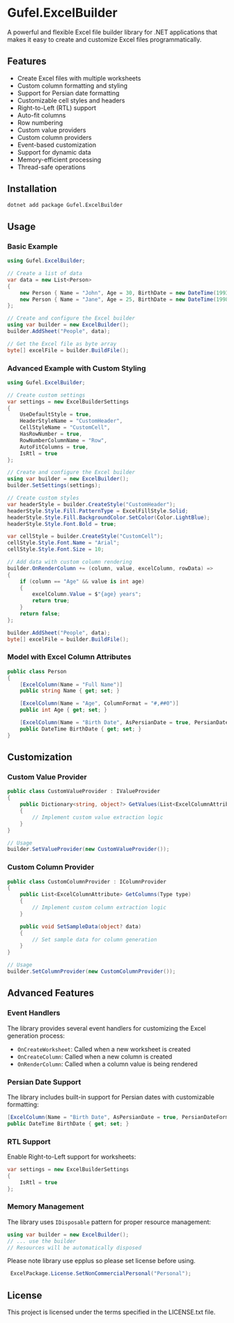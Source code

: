 # Gufel.ExcelBuilder

A powerful and flexible Excel file builder library for .NET applications that makes it easy to create and customize Excel files programmatically.

## Features

- Create Excel files with multiple worksheets
- Custom column formatting and styling
- Support for Persian date formatting
- Customizable cell styles and headers
- Right-to-Left (RTL) support
- Auto-fit columns
- Row numbering
- Custom value providers
- Custom column providers
- Event-based customization
- Support for dynamic data
- Memory-efficient processing
- Thread-safe operations

## Installation

```bash
dotnet add package Gufel.ExcelBuilder
```

## Usage

### Basic Example

```csharp
using Gufel.ExcelBuilder;

// Create a list of data
var data = new List<Person>
{
    new Person { Name = "John", Age = 30, BirthDate = new DateTime(1993, 1, 1) },
    new Person { Name = "Jane", Age = 25, BirthDate = new DateTime(1998, 5, 15) }
};

// Create and configure the Excel builder
using var builder = new ExcelBuilder();
builder.AddSheet("People", data);

// Get the Excel file as byte array
byte[] excelFile = builder.BuildFile();
```

### Advanced Example with Custom Styling

```csharp
using Gufel.ExcelBuilder;

// Create custom settings
var settings = new ExcelBuilderSettings
{
    UseDefaultStyle = true,
    HeaderStyleName = "CustomHeader",
    CellStyleName = "CustomCell",
    HasRowNumber = true,
    RowNumberColumnName = "Row",
    AutoFitColumns = true,
    IsRtl = true
};

// Create and configure the Excel builder
using var builder = new ExcelBuilder();
builder.SetSettings(settings);

// Create custom styles
var headerStyle = builder.CreateStyle("CustomHeader");
headerStyle.Style.Fill.PatternType = ExcelFillStyle.Solid;
headerStyle.Style.Fill.BackgroundColor.SetColor(Color.LightBlue);
headerStyle.Style.Font.Bold = true;

var cellStyle = builder.CreateStyle("CustomCell");
cellStyle.Style.Font.Name = "Arial";
cellStyle.Style.Font.Size = 10;

// Add data with custom column rendering
builder.OnRenderColumn += (column, value, excelColumn, rowData) =>
{
    if (column == "Age" && value is int age)
    {
        excelColumn.Value = $"{age} years";
        return true;
    }
    return false;
};

builder.AddSheet("People", data);
byte[] excelFile = builder.BuildFile();
```

### Model with Excel Column Attributes

```csharp
public class Person
{
    [ExcelColumn(Name = "Full Name")]
    public string Name { get; set; }

    [ExcelColumn(Name = "Age", ColumnFormat = "#,##0")]
    public int Age { get; set; }

    [ExcelColumn(Name = "Birth Date", AsPersianDate = true, PersianDateFormat = "$yyyy/$MM/$dd")]
    public DateTime BirthDate { get; set; }
}
```

## Customization

### Custom Value Provider

```csharp
public class CustomValueProvider : IValueProvider
{
    public Dictionary<string, object?> GetValues(List<ExcelColumnAttribute> columns, object data)
    {
        // Implement custom value extraction logic
    }
}

// Usage
builder.SetValueProvider(new CustomValueProvider());
```

### Custom Column Provider

```csharp
public class CustomColumnProvider : IColumnProvider
{
    public List<ExcelColumnAttribute> GetColumns(Type type)
    {
        // Implement custom column extraction logic
    }

    public void SetSampleData(object? data)
    {
        // Set sample data for column generation
    }
}

// Usage
builder.SetColumnProvider(new CustomColumnProvider());
```

## Advanced Features

### Event Handlers

The library provides several event handlers for customizing the Excel generation process:

- `OnCreateWorksheet`: Called when a new worksheet is created
- `OnCreateColumn`: Called when a new column is created
- `OnRenderColumn`: Called when a column value is being rendered

### Persian Date Support

The library includes built-in support for Persian dates with customizable formatting:

```csharp
[ExcelColumn(Name = "Birth Date", AsPersianDate = true, PersianDateFormat = "$yyyy/$MM/$dd")]
public DateTime BirthDate { get; set; }
```

### RTL Support

Enable Right-to-Left support for worksheets:

```csharp
var settings = new ExcelBuilderSettings
{
    IsRtl = true
};
```

### Memory Management

The library uses `IDisposable` pattern for proper resource management:

```csharp
using var builder = new ExcelBuilder();
// ... use the builder
// Resources will be automatically disposed
```

Please note library use epplus so please set license before using.

```csharp
 ExcelPackage.License.SetNonCommercialPersonal("Personal");
```

## License

This project is licensed under the terms specified in the LICENSE.txt file.
